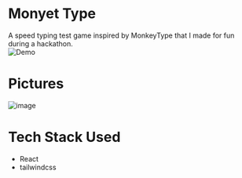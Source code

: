 # Monyet Type
A speed typing test game inspired by MonkeyType that I made for fun during a hackathon.\
![Demo](https://tj1an.github.io/Monyet-Type/)

# Pictures
![image](https://github.com/user-attachments/assets/8b54c50e-bb03-4281-ab7b-1568906a3e74)

# Tech Stack Used
- React
- tailwindcss

